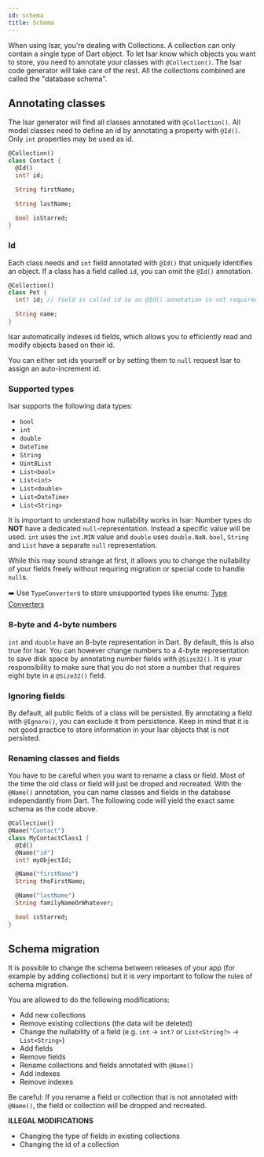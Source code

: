 ```yaml
---
id: schema
title: Schema
---
```


When using Isar, you're dealing with Collections. A collection can only contain a single type of Dart object. To let Isar know which objects you want to store, you need to annotate your classes with `@Collection()`. The Isar code generator will take care of the rest. All the collections combined are called the "database schema".

## Annotating classes

The Isar generator will find all classes annotated with `@Collection()`. All model classes need to define an id by annotating a property with `@Id()`. Only `int` properties may be used as id.

```dart
@Collection()
class Contact {
  @Id()
  int? id;

  String firstName;

  String lastName;

  bool isStarred;
}
```

### Id

Each class needs and `int` field annotated with `@Id()` that uniquely identifies an object. If a class has a field called `id`, you can omit the `@Id()` annotation.

```dart
@Collection()
class Pet {
  int? id; // field is called id so an @Id() annotation is not required

  String name;
}
```

Isar automatically indexes id fields, which allows you to efficiently read and modify objects based on their id.

You can either set ids yourself or by setting them to `null` request Isar to assign an auto-increment id.

### Supported types

Isar supports the following data types:
- `bool`
- `int`
- `double`
- `DateTime`
- `String`
- `Uint8List`
- `List<bool>`
- `List<int>`
- `List<double>`
- `List<DateTime>`
- `List<String>`

It is important to understand how nullability works in Isar:
Number types do **NOT** have a dedicated `null`-representation. Instead a specific value will be used. `int` uses the `int.MIN` value and `double` uses `double.NaN`. `bool`, `String` and `List` have a separate `null` representation.

While this may sound strange at first, it allows you to change the nullability of your fields freely without requiring migration or special code to handle `null`s.

➡️ Use `TypeConverter`s to store unsupported types like enums: [Type Converters](type-converters)

### 8-byte and 4-byte numbers

`int` and `double` have an 8-byte representation in Dart. By default, this is also true for Isar. You can however change numbers to a 4-byte representation to save disk space by annotating number fields with `@Size32()`. It is your responsibility to make sure that you do not store a number that requires eight byte in a `@Size32()` field.

### Ignoring fields

By default, all public fields of a class will be persisted. By annotating a field with `@Ignore()`, you can exclude it from persistence. Keep in mind that it is not good practice to store information in your Isar objects that is not persisted.

### Renaming classes and fields

You have to be careful when you want to rename a class or field. Most of the time the old class or field will just be droped and recreated. With the `@Name()` annotation, you can name classes and fields in the database independantly from Dart. The following code will yield the exact same schema as the code above.

```dart
@Collection()
@Name("Contact")
class MyContactClass1 {
  @Id()
  @Name("id")
  int? myObjectId;

  @Name("firstName")
  String theFirstName;

  @Name("lastName")
  String familyNameOrWhatever;

  bool isStarred;
}
```


## Schema migration

It is possible to change the schema between releases of your app (for example by adding collections) but it is very important to follow the rules of schema migration.

You are allowed to do the following modifications:
 - Add new collections
 - Remove existing collections (the data will be deleted)
 - Change the nullability of a field (e.g. `int` -> `int?` or `List<String?>` -> `List<String>`)
 - Add fields
 - Remove fields
 - Rename collections and fields annotated with `@Name()`
 - Add indexes
 - Remove indexes

Be careful: If you rename a field or collection that is not annotated with `@Name()`, the field or collection will be dropped and recreated.

**ILLEGAL MODIFICATIONS**
- Changing the type of fields in existing collections
- Changing the id of a collection
